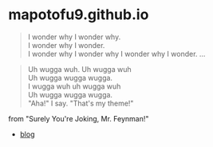 # mapotofu9.github.io


> I wonder why I wonder why.  
I wonder why I wonder.  
I wonder why I wonder  why I wonder why I wonder. \.\.\.

> Uh wugga wuh. Uh wugga wuh  
Uh wugga wugga wugga.  
I wugga wuh uh wugga wuh  
Uh wugga wugga wugga.  
"Aha!" I say. "That's my theme!"

from "Surely You're Joking, Mr. Feynman!"


- [blog](https://mapotofu9.github.io/)


